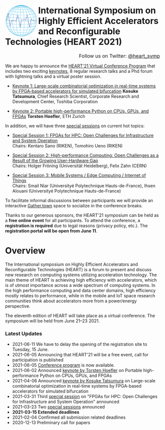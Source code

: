 <html>
<div style="text-align:left; display:inline; overflow:auto">
<img style="float: left; margin: 0px 0px 0px 2px; padding: 0px 5px 0px 0px" src="img/heart-online-logo.png" width=20%/>
<h1>International Symposium on Highly Efficient Accelerators and Reconfigurable Technologies (HEART 2021)</h1>
</div>
</html>

<div style="text-align: right; font-size: medium;">Follow us on Twitter: <a href="https://twitter.com/heart_symp">@heart_symp</a></div>


We are happy to announce the [HEART'21 Virtual Conference Program](https://events.uni-paderborn.de/event/119/timetable/) that includes two exciting [keynotes](keynotes.md), 8 regular research talks and a Phd forum with lightning talks and a virtual poster session.

* [Keynote 1: Large-scale combinatorial optimization in real-time systems by FPGA-based accelerators for simulated bifurcation](https://events.uni-paderborn.de/event/119/timetable/#5-keynote-large-scale-combinat)
**Kosuke Tatsumura**, Chief Research Scientist, Corporate Research and Development Center, Toshiba Corporation

* [Keynote 2: Portable high-performance Python on CPUs, GPUs, and FPGAs](https://events.uni-paderborn.de/event/119/timetable/#8-keynote-portable-high-perfor)
**Torsten Hoefler**, ETH Zurich

In addition, we will have three [special sessions](special-sessions.md) on current hot topics:

* [Special Session 1: FPGAs for HPC: Open Challenges for Infrastructure and System Operation](https://events.uni-paderborn.de/event/119/timetable/#b-99-special-session-fpgas-for)  
Chairs: Kentaro Sano (RIKEN), Tomohiro Ueno (RIKEN)

* [Special Session 2: High-performance Computing: Open Challenges as a Result of the Growing User-Hardware Gap](https://events.uni-paderborn.de/event/119/timetable/#b-98-special-session-high-perf)  
Chairs: Holger Fröning (Universität Heidelberg),  Felix Zahn (CERN)

* [Special Session 3: Mobile Systems / Edge Computing / Internet of Things](https://events.uni-paderborn.de/event/119/timetable/#b-97-special-session-mobile-sy)  
Chairs: Smail Niar (Universityé Polytechnique Hauts-de-France),  Ihsen Alouani (Universityé Polytechnique Hauts-de-France)

To facilitate informal discussions between participants we will provide an interactive [Gather.town](https://gather.town) space to socialize in the conference breaks.

Thanks to our generous sponsors, the HEART'21 symposium can be held as a **free online event** for all participants. To attend the conference, a **registration is required** due to legal reasons (privacy policy, etc.). The **registration portal will be open from June 11**.

# Overview

The International symposium on Highly Efficient Accelerators and Reconfigurable Technologies (HEART) is a forum to present and discuss new research on computing systems utilizing acceleration technology. The main theme of HEART is achieving high efficiency with accelerators, which is of utmost importance across a wide spectrum of computing systems. In the high performance computing and data center domains, high efficiency mostly relates to performance, while in the mobile and IoT space research communities think about accelerators more from a power/energy perspective.

The eleventh edition of HEART will take place as a virtual conference. The symposium will be held from June 21–23 2021.

### Latest Updates

* 2021-06-11 We have to delay the opening of the registration site to Tuesday, 15 June.
* 2021-06-05 Announcing that HEART'21 will be a free event, call for participation is published
* 2021-06-05 [Conference program](https://events.uni-paderborn.de/event/119/timetable/) is now available.
* 2021-06-02 Announced [keynote by Torsten Hoefler](keynotes.md) on Portable high-performance Python on CPUs, GPUs, and FPGAs
* 2021-04-06 Announced [keynote by Kosuke Tatsumura](keynotes.md) on Large-scale combinatorial optimization in real-time systems by FPGA-based accelerators for simulated bifurcation
* 2021-03-31 Third [special session](special-sessions.md) on "FPGAs for HPC: Open Challenges for Infrastructure and System Operation" announced
* 2021-03-23 Two [special sessions](special-sessions.md) announced
* **2021-03-15 Extended deadlines**
* 2021-02-04 Confirmed all submission related deadlines
* 2020-12-13 Preliminary call for papers